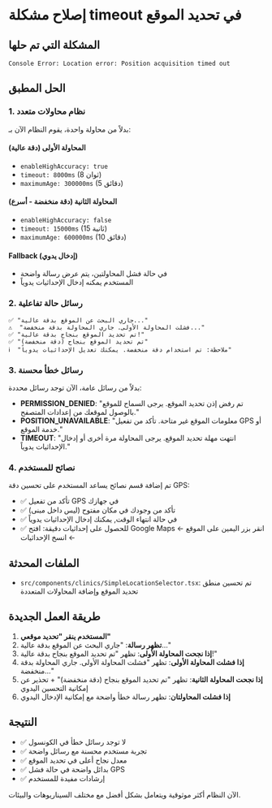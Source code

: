 # إصلاح مشكلة timeout في تحديد الموقع

## المشكلة التي تم حلها
```
Console Error: Location error: Position acquisition timed out
```

## الحل المطبق

### 1. نظام محاولات متعدد
بدلاً من محاولة واحدة، يقوم النظام الآن بـ:

#### المحاولة الأولى (دقة عالية)
- `enableHighAccuracy: true`  
- `timeout: 8000ms` (8 ثوان)
- `maximumAge: 300000ms` (5 دقائق)

#### المحاولة الثانية (دقة منخفضة - أسرع)  
- `enableHighAccuracy: false`
- `timeout: 15000ms` (15 ثانية)
- `maximumAge: 600000ms` (10 دقائق)

#### Fallback (إدخال يدوي)
- في حالة فشل المحاولتين، يتم عرض رسالة واضحة
- المستخدم يمكنه إدخال الإحداثيات يدوياً

### 2. رسائل حالة تفاعلية

```
✅ "جاري البحث عن الموقع بدقة عالية..."
⚠️  "فشلت المحاولة الأولى. جاري المحاولة بدقة منخفضة..."
✅ "تم تحديد الموقع بنجاح بدقة عالية!"
✅ "تم تحديد الموقع بنجاح (دقة منخفضة)"
ℹ️  "ملاحظة: تم استخدام دقة منخفضة. يمكنك تعديل الإحداثيات يدوياً"
```

### 3. رسائل خطأ محسنة

بدلاً من رسائل عامة، الآن توجد رسائل محددة:

- **PERMISSION_DENIED**: "تم رفض إذن تحديد الموقع. يرجى السماح للموقع بالوصول لموقعك من إعدادات المتصفح."
- **POSITION_UNAVAILABLE**: "معلومات الموقع غير متاحة. تأكد من تفعيل GPS أو خدمة الموقع."  
- **TIMEOUT**: "انتهت مهلة تحديد الموقع. يرجى المحاولة مرة أخرى أو إدخال الإحداثيات يدوياً."

### 4. نصائح للمستخدم

تم إضافة قسم نصائح يساعد المستخدم على تحسين دقة GPS:

- ✅ تأكد من تفعيل GPS في جهازك
- ✅ تأكد من وجودك في مكان مفتوح (ليس داخل مبنى)  
- ✅ في حالة انتهاء الوقت, يمكنك إدخال الإحداثيات يدوياً
- ✅ للحصول على إحداثيات دقيقة: افتح Google Maps ← انقر بزر اليمين على الموقع ← انسخ الإحداثيات

## الملفات المحدثة

- `src/components/clinics/SimpleLocationSelector.tsx`: تم تحسين منطق تحديد الموقع وإضافة المحاولات المتعددة

## طريقة العمل الجديدة

1. **المستخدم ينقر "تحديد موقعي"**
2. **تظهر رسالة**: "جاري البحث عن الموقع بدقة عالية..."
3. **إذا نجحت المحاولة الأولى**: تظهر "تم تحديد الموقع بنجاح بدقة عالية!"
4. **إذا فشلت المحاولة الأولى**: تظهر "فشلت المحاولة الأولى. جاري المحاولة بدقة منخفضة..."
5. **إذا نجحت المحاولة الثانية**: تظهر "تم تحديد الموقع بنجاح (دقة منخفضة)" + تحذير عن إمكانية التحسين اليدوي
6. **إذا فشلت المحاولتان**: تظهر رسالة خطأ واضحة مع إمكانية الإدخال اليدوي

## النتيجة

- ✅ لا توجد رسائل خطأ في الكونسول
- ✅ تجربة مستخدم محسنة مع رسائل واضحة
- ✅ معدل نجاح أعلى في تحديد الموقع
- ✅ بدائل واضحة في حالة فشل GPS
- ✅ إرشادات مفيدة للمستخدم

الآن النظام أكثر موثوقية ويتعامل بشكل أفضل مع مختلف السيناريوهات والبيئات.